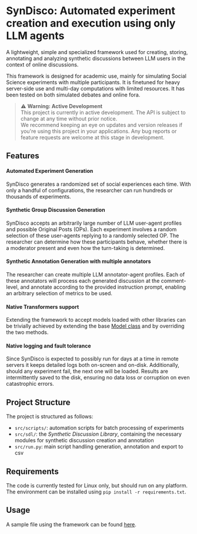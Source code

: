 # SynDisco: Automated experiment creation and execution using only LLM agents

A lightweight, simple and specialized framework used for creating, storing, annotating and analyzing synthetic discussions between LLM users in the context of online discussions.

This framework is designed for academic use, mainly for simulating Social Science experiments with multiple participants. It is finetuned for heavy server-side use and multi-day computations with limited resources. It has been tested on both simulated debates and online fora.

> ⚠ **Warning: Active Development**  
> This project is currently in active development. The API is subject to change at any time without prior notice.  
> We recommend keeping an eye on updates and version releases if you're using this project in your applications.
> Any bug reports or feature requests are welcome at this stage in development.


## Features

#### Automated Experiment Generation

SynDisco generates a randomized set of social experiences each time. With only a handful of configurations, the researcher can run hundreds or thousands of experiments.

#### Synthetic Group Discussion Generation

SynDisco accepts an arbitrarily large number of LLM user-agent profiles and possible Original Posts (OPs). Each experiment involves a random selection of these user-agents replying to a randomly selected OP. The researcher can determine how these participants behave, whether there is a moderator present and even how the turn-taking is determined.

#### Synthetic Annotation Generation with multiple annotators

The researcher can create multiple LLM annotator-agent profiles. Each of these annotators will process each generated discussion at the comment-level, and annotate according to the provided instruction prompt, enabling an arbitrary selection of metrics to be used.

#### Native Transformers support

Extending the framework to accept models loaded with other libraries can be trivially achieved by extending the base [Model class](src/sdl/backend/model.py) and by overriding the two methods. 

#### Native logging and fault tolerance

Since SynDisco is expected to possibly run for days at a time in remote servers it keeps detailed logs both on-screen and on-disk. Additionally, should any experiment fail, the next one will be loaded. Results are intermittently saved to the disk, ensuring no data loss or corruption on even catastrophic errors.


## Project Structure

The project is structured as follows:

* `src/scripts/`: automation scripts for batch processing of experiments 
* `src/sdl/`: the *Synthetic Discussion Library*, containing the necessary modules for synthetic discussion creation and annotation
* `src/run.py`: main script handling generation, annotation and export to csv


## Requirements

The code is currently tested for Linux only, but should run on any platform. The environment can be installed using `pip install -r requirements.txt`.


## Usage

A sample file using the framework can be found [here](https://github.com/dimits-ts/synthetic_moderation_experiments/blob/master/run.py).

